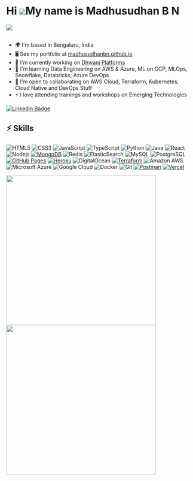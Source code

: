 Hi ![](https://user-images.githubusercontent.com/18350557/176309783-0785949b-9127-417c-8b55-ab5a4333674e.gif)My name is Madhusudhan B N
=======================================================================================================================================

<div>
<img align="center" src="https://i.imgur.com/4ASafy0.png">
</div>

##
* 🌍  I'm based in Bengaluru, India
* 🖥️  See my portfolio at [madhusudhanbn.github.io](http://madhusudhanbn.github.io)
* 🚀  I'm currently working on [Dhwani Platforms](http://dhwani.org)
* 🧠  I'm learning Data Engineering on AWS & Azure, ML on GCP, MLOps, Snowflake, Databricks, Azure DevOps
* 🤝  I'm open to collaborating on AWS Cloud, Terraform, Kubernetes, Cloud Native and DevOps Stuff
* ⚡  I love attending trainings and workshops on Emerging Technologies

[![Linkedin Badge](https://img.shields.io/badge/-madhusudhanbn-blue?style=flat-square&logo=Linkedin&logoColor=white&link=https://www.linkedin.com/in/madhusudhanbn/)](https://www.linkedin.com/in/madhusudhanbn/)

## ⚡ Skills

### 

![HTML5](https://img.shields.io/badge/-HTML5-E34F26?style=flat-square&logo=html5&logoColor=white)
![CSS3](https://img.shields.io/badge/-CSS3-1572B6?style=flat-square&logo=css3)
![JavaScript](https://img.shields.io/badge/-JavaScript-black?style=flat-square&logo=javascript)
![TypeScript](https://img.shields.io/badge/-TypeScript-007ACC?style=flat-square&logo=typescript)
![Python](https://img.shields.io/badge/-Python-black?style=flat-square&logo=Python)
![Java](https://img.shields.io/badge/-java-E34A86?style=flat-square&logo=java)
![React](https://img.shields.io/badge/-React-black?style=flat-square&logo=react)
![Nodejs](https://img.shields.io/badge/-Nodejs-black?style=flat-square&logo=Node.js)
<a href="#"><img alt="MongoDB" src ="https://img.shields.io/badge/MongoDB-%234ea94b.svg?logo=mongodb&logoColor=white"></a>
![Redis](https://img.shields.io/badge/-Redis-black?style=flat-square&logo=Redis)
![ElasticSearch](https://img.shields.io/badge/-ElasticSearch-005571?style=flat-square&logo=elasticsearch)
![MySQL](https://img.shields.io/badge/-MySQL-black?style=flat-square&logo=mysql)
![PostgreSQL](https://img.shields.io/badge/-PostgreSQL-336791?style=flat-square&logo=postgresql)
<a href="#"><img alt="GitHub Pages" src="https://img.shields.io/badge/GitHub%20Pages-%23327FC7.svg?logo=github&logoColor=white"></a>
<a href="#"><img alt="Heroku" src="https://img.shields.io/badge/Heroku%20-%23430098.svg?logo=heroku&logoColor=white"></a>
![DigitalOcean](https://img.shields.io/badge/-Digital%20Ocean-darkblue?style=flat-square&logo=digitalocean)
[![Terraform](https://img.shields.io/badge/Terraform-623ce4?style=flat-square&logo=terraform&logoColor=white)](https://www.terraform.io/)
![Amazon AWS](https://img.shields.io/badge/Amazon%20AWS-232F3E?style=flat-square&logo=amazon-aws)
![Microsoft Azure](https://img.shields.io/badge/Microsoft%20Azure-232F7E?style=flat-square&logo=microsoft-azure)
![Google Cloud](https://img.shields.io/badge/Google%20Cloud-black?style=flat-square&logo=google-cloud)
![Docker](https://img.shields.io/badge/-Docker-black?style=flat-square&logo=docker)
![Git](https://img.shields.io/badge/-Git-black?style=flat-square&logo=git)
<a href="#"><img alt="Postman" src="https://img.shields.io/badge/Postman-FF6C37?logo=postman&logoColor=white"></a>
<a href="#"><img alt="Vercel" src="https://img.shields.io/badge/Vercel%20-%23000000.svg?logo=vercel&logoColor=white"></a>

<p align = "left">
  <img src = "https://github-readme-stats.vercel.app/api?username=madhusudhanbn&show_icons=true&theme=bear" width = 400>
  <img src = "https://github-readme-streak-stats.herokuapp.com?user=madhusudhanbn&theme=dark&hide_border=true" width = 400>
</p>

